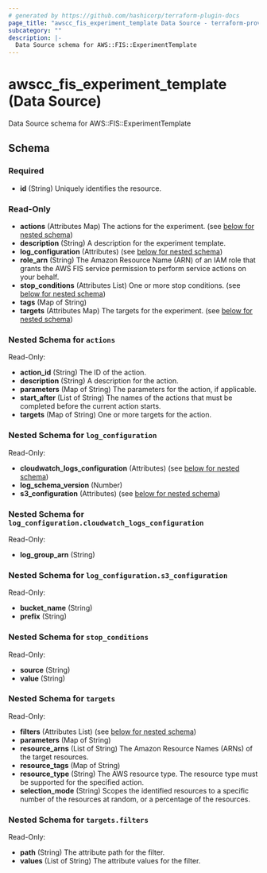 ```yaml
---
# generated by https://github.com/hashicorp/terraform-plugin-docs
page_title: "awscc_fis_experiment_template Data Source - terraform-provider-awscc"
subcategory: ""
description: |-
  Data Source schema for AWS::FIS::ExperimentTemplate
---
```


# awscc_fis_experiment_template (Data Source)

Data Source schema for AWS::FIS::ExperimentTemplate



<!-- schema generated by tfplugindocs -->
## Schema

### Required

- **id** (String) Uniquely identifies the resource.

### Read-Only

- **actions** (Attributes Map) The actions for the experiment. (see [below for nested schema](#nestedatt--actions))
- **description** (String) A description for the experiment template.
- **log_configuration** (Attributes) (see [below for nested schema](#nestedatt--log_configuration))
- **role_arn** (String) The Amazon Resource Name (ARN) of an IAM role that grants the AWS FIS service permission to perform service actions on your behalf.
- **stop_conditions** (Attributes List) One or more stop conditions. (see [below for nested schema](#nestedatt--stop_conditions))
- **tags** (Map of String)
- **targets** (Attributes Map) The targets for the experiment. (see [below for nested schema](#nestedatt--targets))

<a id="nestedatt--actions"></a>
### Nested Schema for `actions`

Read-Only:

- **action_id** (String) The ID of the action.
- **description** (String) A description for the action.
- **parameters** (Map of String) The parameters for the action, if applicable.
- **start_after** (List of String) The names of the actions that must be completed before the current action starts.
- **targets** (Map of String) One or more targets for the action.


<a id="nestedatt--log_configuration"></a>
### Nested Schema for `log_configuration`

Read-Only:

- **cloudwatch_logs_configuration** (Attributes) (see [below for nested schema](#nestedatt--log_configuration--cloudwatch_logs_configuration))
- **log_schema_version** (Number)
- **s3_configuration** (Attributes) (see [below for nested schema](#nestedatt--log_configuration--s3_configuration))

<a id="nestedatt--log_configuration--cloudwatch_logs_configuration"></a>
### Nested Schema for `log_configuration.cloudwatch_logs_configuration`

Read-Only:

- **log_group_arn** (String)


<a id="nestedatt--log_configuration--s3_configuration"></a>
### Nested Schema for `log_configuration.s3_configuration`

Read-Only:

- **bucket_name** (String)
- **prefix** (String)



<a id="nestedatt--stop_conditions"></a>
### Nested Schema for `stop_conditions`

Read-Only:

- **source** (String)
- **value** (String)


<a id="nestedatt--targets"></a>
### Nested Schema for `targets`

Read-Only:

- **filters** (Attributes List) (see [below for nested schema](#nestedatt--targets--filters))
- **parameters** (Map of String)
- **resource_arns** (List of String) The Amazon Resource Names (ARNs) of the target resources.
- **resource_tags** (Map of String)
- **resource_type** (String) The AWS resource type. The resource type must be supported for the specified action.
- **selection_mode** (String) Scopes the identified resources to a specific number of the resources at random, or a percentage of the resources.

<a id="nestedatt--targets--filters"></a>
### Nested Schema for `targets.filters`

Read-Only:

- **path** (String) The attribute path for the filter.
- **values** (List of String) The attribute values for the filter.


